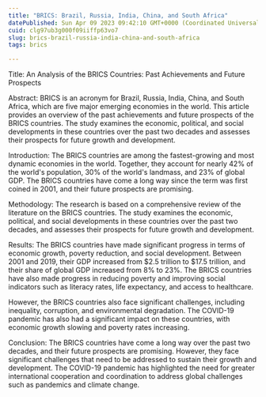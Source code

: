 ```yaml
---
title: "BRICS: Brazil, Russia, India, China, and South Africa"
datePublished: Sun Apr 09 2023 09:42:10 GMT+0000 (Coordinated Universal Time)
cuid: clg97ub3g000f09iiffp63vo7
slug: brics-brazil-russia-india-china-and-south-africa
tags: brics

---
```


Title: An Analysis of the BRICS Countries: Past Achievements and Future Prospects

Abstract: BRICS is an acronym for Brazil, Russia, India, China, and South Africa, which are five major emerging economies in the world. This article provides an overview of the past achievements and future prospects of the BRICS countries. The study examines the economic, political, and social developments in these countries over the past two decades and assesses their prospects for future growth and development.

Introduction: The BRICS countries are among the fastest-growing and most dynamic economies in the world. Together, they account for nearly 42% of the world's population, 30% of the world's landmass, and 23% of global GDP. The BRICS countries have come a long way since the term was first coined in 2001, and their future prospects are promising.

Methodology: The research is based on a comprehensive review of the literature on the BRICS countries. The study examines the economic, political, and social developments in these countries over the past two decades, and assesses their prospects for future growth and development.

Results: The BRICS countries have made significant progress in terms of economic growth, poverty reduction, and social development. Between 2001 and 2019, their GDP increased from $2.5 trillion to $17.5 trillion, and their share of global GDP increased from 8% to 23%. The BRICS countries have also made progress in reducing poverty and improving social indicators such as literacy rates, life expectancy, and access to healthcare.

However, the BRICS countries also face significant challenges, including inequality, corruption, and environmental degradation. The COVID-19 pandemic has also had a significant impact on these countries, with economic growth slowing and poverty rates increasing.

Conclusion: The BRICS countries have come a long way over the past two decades, and their future prospects are promising. However, they face significant challenges that need to be addressed to sustain their growth and development. The COVID-19 pandemic has highlighted the need for greater international cooperation and coordination to address global challenges such as pandemics and climate change.